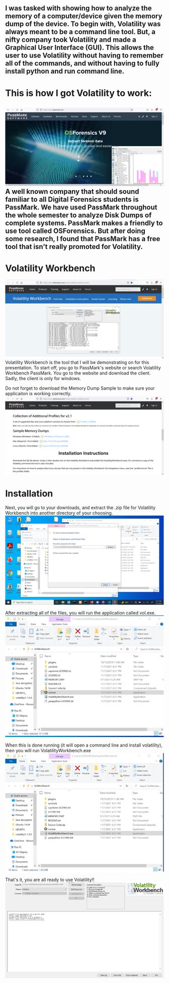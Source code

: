 I was tasked with showing how to analyze the memory of a computer/device given the memory dump of the device.
To begin with, Volatility was always meant to be a command line tool. But, a nifty company took Volatility and made a Graphical User Interface (GUI). This allows the user to use Volatility without having to remember all of the commands, and without having to fully install python and run command line.
---
# This is how I got Volatility to work:
![PassMark](./Memimages/PassMark.png)
A well known company that should sound familiar to all Digital Forensics students is PassMark. We have used PassMark throughout the whole semester to analyze Disk Dumps of complete systems. PassMark makes a friendly to use tool called OSForensics. But after doing some research, I found that PassMark has a free tool that isn't really promoted for Volatility.
---
# Volatility Workbench
![Volatility Workbench](./MemImages/Workbench.png)
Volatility Workbench is the tool that I will be demonstrating on for this presentation. To start off, you go to PassMark's website or search Volatility Workbench PassMark. You go to the website and download the client. Sadly, the client is only for windows.

Do not forget to download the Memory Dump Sample to make sure your applicaiton is working correctly.
![Memory Dump Sample](./MemImages/MemDumpSample.png)

# Installation
Next, you will go to your downloads, and extract the .zip file for Volatility Workbench into another directory of your choosing.
![Extraction](./MemImages/Extract.png)

After extracting all of the files, you will run the application called vol.exe.
![vol.exe](./MemImages/Installer.png)

When this is done running (it will open a command line and install volatility), then you will run VolatilityWorkbench.exe
![Application](./MemImages/Application.png)

That's it, you are all ready to use Volatility!!
![Home](./MemImages/home.png)
